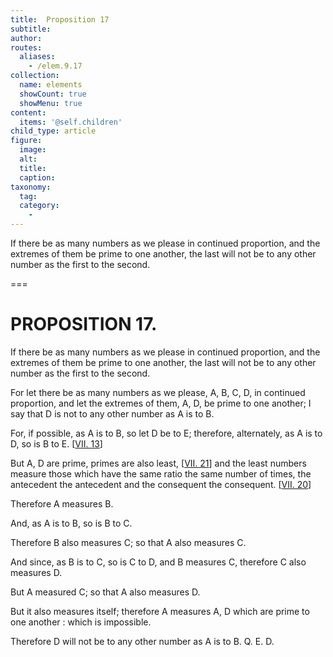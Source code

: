 ```yaml
---
title:  Proposition 17
subtitle: 
author:
routes:
  aliases:
    - /elem.9.17
collection:
  name: elements
  showCount: true
  showMenu: true
content:
  items: '@self.children'
child_type: article
figure:
  image:
  alt:
  title:
  caption:
taxonomy:
  tag:
  category:
    - 
---
```


<p>
       <hi rend="ital">If there be as many numbers as we please in continued proportion, and the extremes of them be prime to one another, the last will not be to any other number as the first to the second.</hi>
      </p>

===

<h1>PROPOSITION 17.</h1>
<p>
       <span class="ital">If there be as many numbers as we please in continued proportion, and the extremes of them be prime to one another, the last will not be to any other number as the first to the second.</span>
      </p>

<p>For let there be as many numbers as we please, <span class="ital">A</span>, <span class="ital">B</span>, <span class="ital">C</span>, <span class="ital">D</span>, in continued proportion, and let the extremes of them, <span class="ital">A</span>, <span class="ital">D</span>, be prime to one another; I say that <span class="ital">D</span> is not to any other number as <span class="ital">A</span> is to <span class="ital">B</span>. 
      </p>

<p>For, if possible, as <span class="ital">A</span> is to <span class="ital">B</span>, so let <span class="ital">D</span> be to <span class="ital">E</span>; therefore, alternately, as <span class="ital">A</span> is to <span class="ital">D</span>, so is <span class="ital">B</span> to <span class="ital">E</span>. [<a href="/elem.7.13">VII. 13</a>] <pb n="407"/></p>

<p>But <span class="ital">A</span>, <span class="ital">D</span> are prime, primes are also least, [<a href="/elem.7.21">VII. 21</a>] and the least numbers measure those which have the same ratio the same number of times, the antecedent the antecedent and the consequent the consequent. [<a href="/elem.7.20">VII. 20</a>] </p>

<p>Therefore <span class="ital">A</span> measures <span class="ital">B</span>. </p>

<p>And, as <span class="ital">A</span> is to <span class="ital">B</span>, so is <span class="ital">B</span> to <span class="ital">C</span>. </p>

<p>Therefore <span class="ital">B</span> also measures <span class="ital">C</span>; so that <span class="ital">A</span> also measures <span class="ital">C</span>. </p>

<p>And since, as <span class="ital">B</span> is to <span class="ital">C</span>, so is <span class="ital">C</span> to <span class="ital">D</span>, and <span class="ital">B</span> measures <span class="ital">C</span>, therefore <span class="ital">C</span> also measures <span class="ital">D</span>. </p>

<p>But <span class="ital">A</span> measured <span class="ital">C</span>; so that <span class="ital">A</span> also measures <span class="ital">D</span>. </p>

<p>But it also measures itself; therefore <span class="ital">A</span> measures <span class="ital">A</span>, <span class="ital">D</span> which are prime to one another : which is impossible. </p>

<p>Therefore <span class="ital">D</span> will not be to any other number as <span class="ital">A</span> is to <span class="ital">B</span>. Q. E. D.</p>
